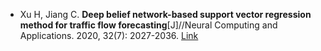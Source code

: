 * Xu H, Jiang C. <b>Deep belief network-based support vector regression method for traffic flow forecasting</b>[J]//Neural Computing and Applications. 2020, 32(7): 2027-2036. [Link](https://link.springer.com/article/10.1007/s00521-019-04339-x)
